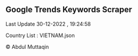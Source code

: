 

## Google Trends Keywords Scraper 
 
Last Update 30-12-2022 , 19:24:58

Country List :
VIETNAM.json



© Abdul Muttaqin 
